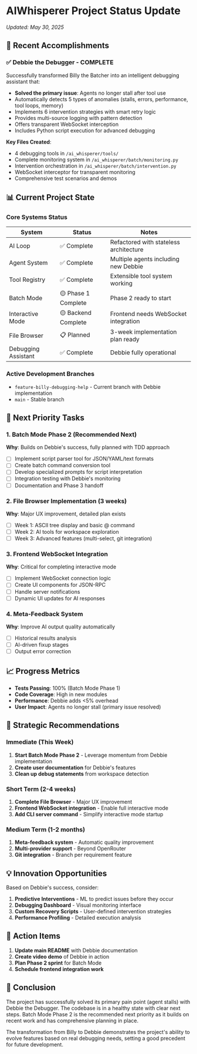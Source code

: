 # AIWhisperer Project Status Update
*Updated: May 30, 2025*

## 🎉 Recent Accomplishments

### ✅ Debbie the Debugger - COMPLETE
Successfully transformed Billy the Batcher into an intelligent debugging assistant that:
- **Solved the primary issue**: Agents no longer stall after tool use
- Automatically detects 5 types of anomalies (stalls, errors, performance, tool loops, memory)
- Implements 6 intervention strategies with smart retry logic
- Provides multi-source logging with pattern detection
- Offers transparent WebSocket interception
- Includes Python script execution for advanced debugging

**Key Files Created**:
- 4 debugging tools in `/ai_whisperer/tools/`
- Complete monitoring system in `/ai_whisperer/batch/monitoring.py`
- Intervention orchestration in `/ai_whisperer/batch/intervention.py`
- WebSocket interceptor for transparent monitoring
- Comprehensive test scenarios and demos

## 📊 Current Project State

### Core Systems Status
| System | Status | Notes |
|--------|--------|-------|
| AI Loop | ✅ Complete | Refactored with stateless architecture |
| Agent System | ✅ Complete | Multiple agents including new Debbie |
| Tool Registry | ✅ Complete | Extensible tool system working |
| Batch Mode | 🟡 Phase 1 Complete | Phase 2 ready to start |
| Interactive Mode | 🟡 Backend Complete | Frontend needs WebSocket integration |
| File Browser | 📋 Planned | 3-week implementation plan ready |
| Debugging Assistant | ✅ Complete | Debbie fully operational |

### Active Development Branches
- `feature-billy-debugging-help` - Current branch with Debbie implementation
- `main` - Stable branch

## 🚀 Next Priority Tasks

### 1. **Batch Mode Phase 2** (Recommended Next)
**Why**: Builds on Debbie's success, fully planned with TDD approach
- [ ] Implement script parser tool for JSON/YAML/text formats
- [ ] Create batch command conversion tool
- [ ] Develop specialized prompts for script interpretation
- [ ] Integration testing with Debbie's monitoring
- [ ] Documentation and Phase 3 handoff

### 2. **File Browser Implementation** (3 weeks)
**Why**: Major UX improvement, detailed plan exists
- [ ] Week 1: ASCII tree display and basic @ command
- [ ] Week 2: AI tools for workspace exploration
- [ ] Week 3: Advanced features (multi-select, git integration)

### 3. **Frontend WebSocket Integration**
**Why**: Critical for completing interactive mode
- [ ] Implement WebSocket connection logic
- [ ] Create UI components for JSON-RPC
- [ ] Handle server notifications
- [ ] Dynamic UI updates for AI responses

### 4. **Meta-Feedback System**
**Why**: Improve AI output quality automatically
- [ ] Historical results analysis
- [ ] AI-driven fixup stages
- [ ] Output error correction

## 📈 Progress Metrics

- **Tests Passing**: 100% (Batch Mode Phase 1)
- **Code Coverage**: High in new modules
- **Performance**: Debbie adds <5% overhead
- **User Impact**: Agents no longer stall (primary issue resolved)

## 🎯 Strategic Recommendations

### Immediate (This Week)
1. **Start Batch Mode Phase 2** - Leverage momentum from Debbie implementation
2. **Create user documentation** for Debbie's features
3. **Clean up debug statements** from workspace detection

### Short Term (2-4 weeks)
1. **Complete File Browser** - Major UX improvement
2. **Frontend WebSocket integration** - Enable full interactive mode
3. **Add CLI server command** - Simplify interactive mode startup

### Medium Term (1-2 months)  
1. **Meta-feedback system** - Automatic quality improvement
2. **Multi-provider support** - Beyond OpenRouter
3. **Git integration** - Branch per requirement feature

## 💡 Innovation Opportunities

Based on Debbie's success, consider:
1. **Predictive Interventions** - ML to predict issues before they occur
2. **Debugging Dashboard** - Visual monitoring interface
3. **Custom Recovery Scripts** - User-defined intervention strategies
4. **Performance Profiling** - Detailed execution analysis

## 📝 Action Items

1. **Update main README** with Debbie documentation
2. **Create video demo** of Debbie in action
3. **Plan Phase 2 sprint** for Batch Mode
4. **Schedule frontend integration work**

## 🏁 Conclusion

The project has successfully solved its primary pain point (agent stalls) with Debbie the Debugger. The codebase is in a healthy state with clear next steps. Batch Mode Phase 2 is the recommended next priority as it builds on recent work and has comprehensive planning in place.

The transformation from Billy to Debbie demonstrates the project's ability to evolve features based on real debugging needs, setting a good precedent for future development.